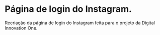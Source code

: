 # Página de login do Instagram.

 Recriação da página de login do Instagram feita para o projeto da Digital Innovation One.
